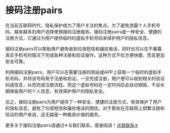 # 接码注册pairs

在当前互联网时代，隐私保护成为了用户关注的焦点。为了避免泄露个人手机号码，越来越多的用户选择使用接码注册服务。接码注册pairs是一种安全、便捷的注册方式，它通过为用户提供临时的虚拟手机号码来保护用户的隐私信息。

接码注册pairs可以帮助用户避免收到垃圾短信和骚扰电话，同时也可以在不暴露真实手机号的情况下完成各种注册和验证操作。这种方式不仅方便快捷，而且更加安全可靠。

利用接码注册pairs，用户可以在需要注册的网站或APP上获取一个临时的虚拟手机号码，并将该号码用于注册和验证。一旦完成注册，用户便可以收到相关的验证码或信息，从而完成注册流程。而这个虚拟号码在一定时间后会自动销毁，不会长期保留用户的个人信息，有效保护用户的隐私安全。

总之，接码注册pairs为用户提供了一种安全、便捷的注册方式，有效保护了用户的隐私信息，避免了垃圾短信和骚扰电话的困扰。对于那些在互联网上频繁注册和验证的用户来说，这无疑是一种极具价值的服务。

更多关于接码注册pairs请通过✈与我们联系，感谢阅读！[点我联系✈](https://img.G208.com)